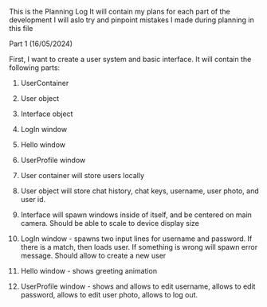 This is the Planning Log
It will contain my plans for each part of the development
I will aslo try and pinpoint mistakes I made during planning in this file

Part 1 (16/05/2024)

First, I want to create a user system and basic interface. It will contain the following parts:
1. UserContainer
2. User object
3. Interface object
4. LogIn window
5. Hello window
6. UserProfile window

1. User container will store users locally
2. User object will store chat history, chat keys, username, user photo, and user id.
3. Interface will spawn windows inside of itself, and be centered on main camera. Should be able to scale to device display size
4. LogIn window - spawns two input lines for username and password. If there is a match, then loads user. If something is wrong will spawn error message. Should allow to create a new user
5. Hello window - shows greeting animation
6. UserProfile window - shows and allows to edit username, allows to edit password, allows to edit user photo, allows to log out.
